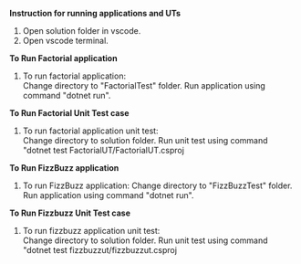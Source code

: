**Instruction for running applications and UTs**
1. Open solution folder in vscode.
2. Open vscode terminal.

**To Run Factorial application**
1. To run factorial application:   
   Change directory to "FactorialTest" folder.
   Run application using command "dotnet run".

**To Run Factorial Unit Test case**
1. To run factorial application unit test:   
   Change directory to solution folder.
   Run unit test using command "dotnet test FactorialUT/FactorialUT.csproj

**To Run FizzBuzz application**
1. To run FizzBuzz application:
   Change directory to "FizzBuzzTest" folder.
   Run application using command "dotnet run".

**To Run Fizzbuzz Unit Test case**
1. To run fizzbuzz application unit test:   
   Change directory to solution folder.
   Run unit test using command "dotnet test fizzbuzzut/fizzbuzzut.csproj
   
